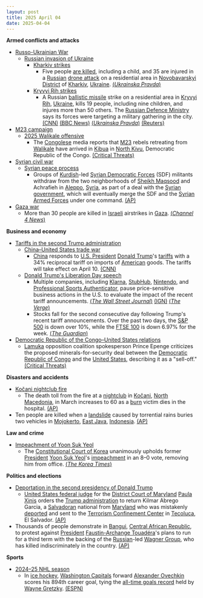 ```yaml
---
layout: post
title: 2025 April 04
date: 2025-04-04
---
```



**Armed conflicts and attacks**

* [Russo-Ukrainian War](https://en.wikipedia.org/wiki/Russo-Ukrainian_War "Russo-Ukrainian War")
  + [Russian invasion of Ukraine](https://en.wikipedia.org/wiki/Russian_invasion_of_Ukraine "Russian invasion of Ukraine")
    - [Kharkiv strikes](https://en.wikipedia.org/wiki/Kharkiv_strikes_%282022%E2%80%93present%29 "Kharkiv strikes (2022–present)")
      * Five people [are killed](https://en.wikipedia.org/wiki/Attacks_on_civilians_in_the_Russian_invasion_of_Ukraine "Attacks on civilians in the Russian invasion of Ukraine"), including a child, and 35 are injured in a [Russian](https://en.wikipedia.org/wiki/Russian_Armed_Forces "Russian Armed Forces") [drone attack](https://en.wikipedia.org/wiki/Drone_warfare "Drone warfare") on a residential area in [Novobavarskyi District](https://en.wikipedia.org/wiki/Novobavarskyi_District "Novobavarskyi District") of [Kharkiv](https://en.wikipedia.org/wiki/Kharkiv "Kharkiv"), [Ukraine](https://en.wikipedia.org/wiki/Ukraine "Ukraine"). [(*Ukrainska Pravda*)](https://www.pravda.com.ua/eng/news/2025/04/4/7506067/)
    - [Kryvyi Rih strikes](https://en.wikipedia.org/wiki/Kryvyi_Rih_strikes_%282022%E2%80%93present%29 "Kryvyi Rih strikes (2022–present)")
      * A Russian [ballistic missile](https://en.wikipedia.org/wiki/Ballistic_missile "Ballistic missile") strike on a residential area in [Kryvyi Rih](https://en.wikipedia.org/wiki/Kryvyi_Rih "Kryvyi Rih"), [Ukraine](https://en.wikipedia.org/wiki/Ukraine "Ukraine"), kills 19 people, including nine children, and injures more than 50 others. The [Russian Defence Ministry](https://en.wikipedia.org/wiki/Ministry_of_Defence_%28Russia%29 "Ministry of Defence (Russia)") says its forces were targeting a military gathering in the city. [(CNN)](https://edition.cnn.com/2025/04/04/americas/ukraine-strike-zelensky-russia-latam-intl/index.html) [(BBC News)](https://www.bbc.co.uk/news/articles/c3wxe5g4z9yo) [(*Ukrainska Pravda*)](https://www.pravda.com.ua/eng/news/2025/04/4/7506089/) [(Reuters)](https://www.reuters.com/world/europe/russian-missile-hits-residential-area-ukraines-kryvyi-rih-kills-12-2025-04-04/)
* [M23 campaign](https://en.wikipedia.org/wiki/M23_campaign_%282022%E2%80%93present%29 "M23 campaign (2022–present)")
  + [2025 Walikale offensive](https://en.wikipedia.org/wiki/2025_Walikale_offensive "2025 Walikale offensive")
    - The [Congolese](https://en.wikipedia.org/wiki/Democratic_Republic_of_the_Congo "Democratic Republic of the Congo") media reports that [M23](https://en.wikipedia.org/wiki/March_23_Movement "March 23 Movement") rebels retreating from [Walikale](https://en.wikipedia.org/wiki/Walikale "Walikale") have arrived in [Kibua](https://en.wikipedia.org/wiki/Kibua "Kibua") in [North Kivu](https://en.wikipedia.org/wiki/North_Kivu "North Kivu"), Democratic Republic of the Congo. [(Critical Threats)](https://www.criticalthreats.org/briefs/congo-war-security-review/congo-war-security-review-april-4-2025)
* [Syrian civil war](https://en.wikipedia.org/wiki/Syrian_civil_war "Syrian civil war")
  + [Syrian peace process](https://en.wikipedia.org/wiki/Syrian_peace_process "Syrian peace process")
    - Groups of [Kurdish](https://en.wikipedia.org/wiki/Kurds_in_Syria "Kurds in Syria")-led [Syrian Democratic Forces](https://en.wikipedia.org/wiki/Syrian_Democratic_Forces "Syrian Democratic Forces") (SDF) militants withdraw from the two neighborhoods of [Sheikh Maqsood](https://en.wikipedia.org/wiki/Sheikh_Maqsood "Sheikh Maqsood") and Achrafieh in [Aleppo](https://en.wikipedia.org/wiki/Aleppo "Aleppo"), [Syria](https://en.wikipedia.org/wiki/Syria "Syria"), as part of a deal with the [Syrian government](https://en.wikipedia.org/wiki/Syrian_government "Syrian government"), which will eventually merge the SDF and the [Syrian Armed Forces](https://en.wikipedia.org/wiki/Syrian_Armed_Forces "Syrian Armed Forces") under one command. [(AP)](https://apnews.com/article/syria-aleppo-sdf-sheikh-maksoud-achrafieh-withdrawal-9b8cd819c04b222a695455bb426f92df)
* [Gaza war](https://en.wikipedia.org/wiki/Gaza_war "Gaza war")
  + More than 30 people are killed in [Israeli](https://en.wikipedia.org/wiki/Israel "Israel") airstrikes in [Gaza](https://en.wikipedia.org/wiki/Gaza_Strip "Gaza Strip"). [(*Channel 4 News*)](https://www.channel4.com/news/gaza-more-than-30-people-killed-in-israeli-strikes)

**Business and economy**

* [Tariffs in the second Trump administration](https://en.wikipedia.org/wiki/Tariffs_in_the_second_Trump_administration "Tariffs in the second Trump administration")
  + [China–United States trade war](https://en.wikipedia.org/wiki/China%E2%80%93United_States_trade_war "China–United States trade war")
    - [China](https://en.wikipedia.org/wiki/China "China") responds to [U.S. President](https://en.wikipedia.org/wiki/President_of_the_United_States "President of the United States") [Donald Trump](https://en.wikipedia.org/wiki/Donald_Trump "Donald Trump")'s [tariffs](https://en.wikipedia.org/wiki/Tariff "Tariff") with a 34% reciprocal tariff on imports of [American](https://en.wikipedia.org/wiki/United_States "United States") goods. The tariffs will take effect on April 10. [(CNN)](https://edition.cnn.com/2025/04/04/business/china-us-tariffs-retaliation-hnk-intl/index.html)
  + [Donald Trump's Liberation Day speech](https://en.wikipedia.org/wiki/Donald_Trump%27s_Liberation_Day_speech "Donald Trump's Liberation Day speech")
    - Multiple companies, including [Klarna](https://en.wikipedia.org/wiki/Klarna "Klarna"), [StubHub](https://en.wikipedia.org/wiki/StubHub "StubHub"), [Nintendo](https://en.wikipedia.org/wiki/Nintendo "Nintendo"), and [Professional Sports Authenticator](https://en.wikipedia.org/wiki/Professional_Sports_Authenticator "Professional Sports Authenticator"), pause price-sensitive business actions in the U.S. to evaluate the impact of the recent tariff announcements. [(*The Wall Street Journal*)](https://www.wsj.com/livecoverage/stock-market-tariffs-trade-war-04-04-2025/card/exclusive-klarna-pauses-planned-ipo-after-trump-tariff-turmoil-NMXYuKXzW6Xv4ao3CSxr) [(IGN)](https://www.ign.com/articles/nintendo-delays-switch-2-pre-order-date-in-the-us-to-assess-impact-of-trumps-tariffs) [(*The Verge*)](https://www.theverge.com/news/643117/psa-pausing-submissions-outside-us-tariffs)
    - Stocks fall for the second consecutive day following Trump's recent tariff announcements. Over the past two days, the [S&P 500](https://en.wikipedia.org/wiki/S%26P_500 "S&P 500") is down over 10%, while the [FTSE 100](https://en.wikipedia.org/wiki/FTSE_100 "FTSE 100") is down 6.97% for the week. [(*The Guardian*)](https://www.theguardian.com/us-news/live/2025/apr/04/us-business-stock-markets-nyse-blog-trump-tariffs-asian-markets)
* [Democratic Republic of the Congo–United States relations](https://en.wikipedia.org/wiki/Democratic_Republic_of_the_Congo%E2%80%93United_States_relations "Democratic Republic of the Congo–United States relations")
  + [Lamuka](https://en.wikipedia.org/wiki/Lamuka "Lamuka") opposition coalition spokesperson Prince Epenge criticizes the proposed minerals-for-security deal between the [Democratic Republic of Congo](https://en.wikipedia.org/wiki/Democratic_Republic_of_Congo "Democratic Republic of Congo") and the [United States](https://en.wikipedia.org/wiki/United_States "United States"), describing it as a "sell-off." [(Critical Threats)](https://www.criticalthreats.org/briefs/congo-war-security-review/congo-war-security-review-april-4-2025)

**Disasters and accidents**

* [Kočani nightclub fire](https://en.wikipedia.org/wiki/Ko%C4%8Dani_nightclub_fire "Kočani nightclub fire")
  + The death toll from the fire at a [nightclub](https://en.wikipedia.org/wiki/Nightclub "Nightclub") in [Kočani](https://en.wikipedia.org/wiki/Ko%C4%8Dani "Kočani"), [North Macedonia](https://en.wikipedia.org/wiki/North_Macedonia "North Macedonia"), in March increases to 60 as a [burn](https://en.wikipedia.org/wiki/Burn "Burn") victim dies in the hospital. [(AP)](https://apnews.com/article/north-macedonia-nightclub-fire-kocani-lithuania-4ce73965f3b04957fd776e7151defdca)
* Ten people are killed when a [landslide](https://en.wikipedia.org/wiki/Landslide "Landslide") caused by torrential rains buries two vehicles in [Mojokerto](https://en.wikipedia.org/wiki/Mojokerto "Mojokerto"), [East Java](https://en.wikipedia.org/wiki/East_Java "East Java"), [Indonesia](https://en.wikipedia.org/wiki/Indonesia "Indonesia"). [(AP)](https://apnews.com/article/indonesia-landslide-java-eaf21c91d282c7618dde1cd44e67de33)

**Law and crime**

* [Impeachment of Yoon Suk Yeol](https://en.wikipedia.org/wiki/Impeachment_of_Yoon_Suk_Yeol "Impeachment of Yoon Suk Yeol")
  + The [Constitutional Court of Korea](https://en.wikipedia.org/wiki/Constitutional_Court_of_Korea "Constitutional Court of Korea") unanimously upholds former [President](https://en.wikipedia.org/wiki/President_of_South_Korea "President of South Korea") [Yoon Suk Yeol](https://en.wikipedia.org/wiki/Yoon_Suk_Yeol "Yoon Suk Yeol")'s [impeachment](https://en.wikipedia.org/wiki/Impeachment "Impeachment") in an 8–0 vote, removing him from office. [(*The Korea Times*)](https://www.koreatimes.co.kr/southkorea/politics/20250404/s-koreas-president-yoon-suk-yeol-impeached)

**Politics and elections**

* [Deportation in the second presidency of Donald Trump](https://en.wikipedia.org/wiki/Deportation_in_the_second_presidency_of_Donald_Trump "Deportation in the second presidency of Donald Trump")
  + [United States federal judge](https://en.wikipedia.org/wiki/United_States_federal_judge "United States federal judge") for the [District Court of Maryland](https://en.wikipedia.org/wiki/United_States_District_Court_for_the_District_of_Maryland "United States District Court for the District of Maryland") [Paula Xinis](https://en.wikipedia.org/wiki/Paula_Xinis "Paula Xinis") orders the [Trump administration](https://en.wikipedia.org/wiki/Second_Trump_administration "Second Trump administration") to return Kilmar Abrego Garcia, a [Salvadoran](https://en.wikipedia.org/wiki/El_Salvador "El Salvador") national from [Maryland](https://en.wikipedia.org/wiki/Maryland "Maryland") who was mistakenly [deported](https://en.wikipedia.org/wiki/Deportation "Deportation") and sent to the [Terrorism Confinement Center](https://en.wikipedia.org/wiki/Terrorism_Confinement_Center "Terrorism Confinement Center") in [Tecoluca](https://en.wikipedia.org/wiki/Tecoluca "Tecoluca"), El Salvador. [(AP)](https://apnews.com/article/el-salvador-deportation-maryland-man-trump-617bfac0e54b241fa2f54783bdf08628)
* Thousands of people demonstrate in [Bangui](https://en.wikipedia.org/wiki/Bangui "Bangui"), [Central African Republic](https://en.wikipedia.org/wiki/Central_African_Republic "Central African Republic"), to protest against [President](https://en.wikipedia.org/wiki/President_of_the_Central_African_Republic "President of the Central African Republic") [Faustin-Archange Touadéra](https://en.wikipedia.org/wiki/Faustin-Archange_Touad%C3%A9ra "Faustin-Archange Touadéra")'s plans to run for a third term with the backing of the [Russian](https://en.wikipedia.org/wiki/Russia "Russia")-led [Wagner Group](https://en.wikipedia.org/wiki/Wagner_Group "Wagner Group"), who has killed indiscriminately in the country. [(AP)](https://apnews.com/article/central-african-republic-russia-wagner-d955ae10660d8dc5efdb258dd067be13)

**Sports**

* [2024–25 NHL season](https://en.wikipedia.org/wiki/2024%E2%80%9325_NHL_season "2024–25 NHL season")
  + In [ice hockey](https://en.wikipedia.org/wiki/Ice_hockey "Ice hockey"), [Washington Capitals](https://en.wikipedia.org/wiki/Washington_Capitals "Washington Capitals") forward [Alexander Ovechkin](https://en.wikipedia.org/wiki/Alexander_Ovechkin "Alexander Ovechkin") scores his 894th career goal, tying the [all-time goals record](https://en.wikipedia.org/wiki/List_of_NHL_players_with_500_goals "List of NHL players with 500 goals") held by [Wayne Gretzky](https://en.wikipedia.org/wiki/Wayne_Gretzky "Wayne Gretzky"). [(ESPN)](https://www.espn.com/nhl/story/_/id/44537592/capitals-alex-ovechkin-ties-wayne-gretzky-894th-goal)
